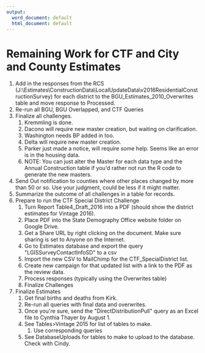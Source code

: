 ```yaml
---
output:
  word_document: default
  html_document: default
---
```

# Remaining Work for CTF and City and County Estimates

1. Add in the responses from the RCS (J:\Estimates\ConstructionData\LocalUpdateData\v2016ResidentialConstructionSurvey) for each district to the BGU_Estimates_2010_Overwrites table and move response to Processed.
2. Re-run all BGU, BGU Overlapped, and CTF Queries
3. Finalize all challenges.
   1. Kremmling is done.
   2. Dacono will require new master creation, but waiting on clarification.
   3. Washington needs BP added in too.
   4. Delta will require new master creation.
   5. Parker just made a notice, will require some help.  Seems like an error is in the housing data.
   6. NOTE: You can just alter the Master for each data type and the Annual Construction table if you'd rather not run the R code to generate the new masters.
4. Send Out notification to counties where other places changed by more than 50 or so.  Use your judgment, could be less if it might matter.
5. Summarize the outcome of all challenges in a table for records.
6. Prepare to run the CTF Special District Challenge
   1. Turn Report Table4_Draft_2016 into a PDF (should show the district estimates for Vintage 2016).
   2. Place PDF into the State Demography Office website folder on Google Drive.
   3. Get a Share URL by right clicking on the document.  Make sure sharing is set to Anyone on the Internet.
   4. Go to Estimates database and export the query "LGISSurveyContactInfoSD" to a csv
   5. Import the new CSV to MailChimp for the CTF_SpecialDistrict list.
   6. Create new campaign for that updated list with a link to the PDF as the review data.
   7. Process responses (typically using the Overwrites table)
   8. Finalize Challenges
7. Finalize Estimates
   1. Get final births and deaths from Kirk.
   2. Re-run all queries with final data and overwrites.
   3. Once you're sure, send the "DirectDistributionPull" query as an Excel file to Cynthia Thayer by August 1.
   4. See Tables>Vintage 2015 for list of tables to make.
      1. Use corresponding queries
   5. See DatabaseUploads for tables to make to upload to the database. Check with Cindy.